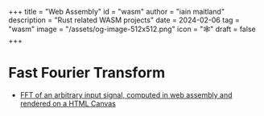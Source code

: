 +++
title = "Web Assembly"
id = "wasm"
author = "iain maitland"
description = "Rust related WASM projects"
date = 2024-02-06
tag = "wasm"
image = "/assets/og-image-512x512.png"
icon = "🕸️"
draft = false
+++

# Fast Fourier Transform 
- [FFT of an arbitrary input signal, computed in web assembly and rendered on a HTML Canvas](/fourier)
